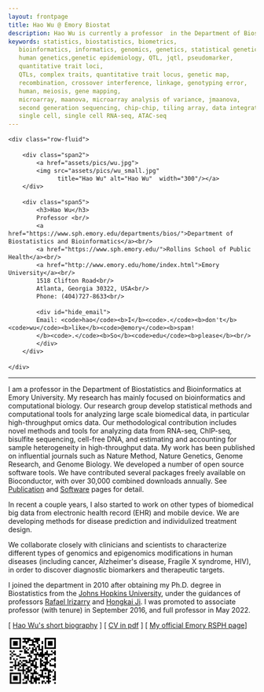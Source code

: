 ```yaml
---
layout: frontpage
title: Hao Wu @ Emory Biostat
description: Hao Wu is currently a professor  in the Department of Biostatistics and Bioinformatics at Emory University 
keywords: statistics, biostatistics, biometrics,
   bioinformatics, informatics, genomics, genetics, statistical genetics,
   human genetics,genetic epidemiology, QTL, jqtl, pseudomarker,
   quantitative trait loci,
   QTLs, complex traits, quantitative trait locus, genetic map,
   recombination, crossover interference, linkage, genotyping error,
   human, meiosis, gene mapping,
   microarray, maanova, microarray analysis of variance, jmaanova,
   second generation sequencing, chip-chip, tiling array, data integration, DSS,
   single cell, single cell RNA-seq, ATAC-seq
---
```

<!--
<div class="navbar">
  <div class="navbar-inner">
      <ul class="nav">
          <li><a href="https://scholar.google.com/citations?user=nDSGBakAAAAJ&hl=en">Google Scholar</a></li>
          <li><a href="https://github.com/benliemory">Github</a></li>
      </ul>
  </div>
-->

<div class="container">

    <div class="row-fluid">
        
        <div class="span2">
            <a href="assets/pics/wu.jpg">
            <img src="assets/pics/wu_small.jpg"
                  title="Hao Wu" alt="Hao Wu"  width="300"/></a>
        </div>

        <div class="span5">
            <h3>Hao Wu</h3>
            Professor <br/>
            <a href="https://www.sph.emory.edu/departments/bios/">Department of Biostatistics and Bioinformatics</a><br/>
            <a href="https://www.sph.emory.edu/">Rollins School of Public Health</a><br/>
            <a href="http://www.emory.edu/home/index.html">Emory University</a><br/>
            1518 Clifton Road<br/>
            Atlanta, Georgia 30322, USA<br/>
			Phone: (404)727-8633<br/>

            <div id="hide_email">
            Email: <code>hao</code><b>I</b><code>.</code><b>don't</b><code>wu</code><b>like</b><code>@emory</code><b>spam!
            </b><code>.</code><b>So</b><code>edu</code><b>please</b><br/>
            </div>
        </div>

    </div>
</div>




<hr />

I am a professor in the Department of Biostatistics  and Bioinformatics at Emory University.
My research has mainly focused on bioinformatics and computational biology.
Our research group develop statistical methods and computational
tools for analyzing large scale biomedical data, in particular high-throughput omics data. Our methodological contribution includes novel methods and tools for analyzing data from RNA-seq, ChIP-seq, bisulfite sequencing, cell-free DNA, and estimating and accounting for sample heterogeneity in high-throughput data. My work has been published on influential journals such as Nature Method, Nature Genetics, Genome Research, and Genome Biology. We developed a number of open source software tools. We have contributed several packages freely available on Bioconductor, with over 30,000 combined downloads annually. See [Publication](http://www.haowulab.org//pages/pubs.html) and [Software](http://www.haowulab.org//pages/software.html) pages for detail. 


In recent a couple years, I also started to work on other types of biomedical big data from electronic health record (EHR) and mobile device. We are developing methods for disease prediction and individulized treatment design. 

We collaborate closely with clinicians and scientists to characterize different types of genomics and epigenomics modifications in human diseases (including cancer, Alzheimer's disease, Fragile X syndrome, HIV), in order to discover diagnostic biomarkers and therapeutic targets. 


<p>
I joined the department in 2010 after obtaining my Ph.D.
degree in Biostatistics from the
<a href="http://www.biostat.jhsph.edu">Johns Hopkins University</a>,
under the guidances of professors
<a href="http://rafalab.github.io/">Rafael Irizarry</a> and
<a href="http://www.biostat.jhsph.edu/~hji">Hongkai Ji</a>.
I was promoted to associate professor (with tenure) in September 2016,
and full professor in May 2022.


<p>
[ <a href="pages/bio.html">Hao Wu's short biography</a> ]  [ <a href="assets/wu-cv.pdf">CV in pdf</a> ]
[ <a href="https://www.sph.emory.edu/faculty/profile/#!HWU30">My official Emory RSPH page</a>]
<p>
<p>
<p>


<img src="assets/pics/HaoWuQR.png" width="100">


